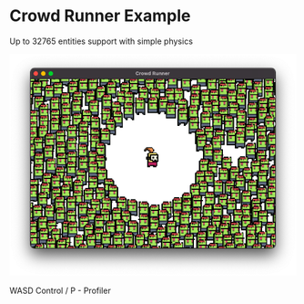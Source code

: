 # Crowd Runner Example

Up to 32765 entities support with simple physics

![](media.png)

WASD Control / P - Profiler
